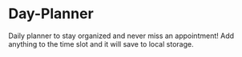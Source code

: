 # Day-Planner

Daily planner to stay organized and never miss an appointment! 
Add anything to the time slot and it will save to local storage.
